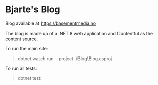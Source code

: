 # Bjarte's Blog

Blog available at <https://basementmedia.no>

The blog is made up of a .NET 8 web application and Contentful as the content source.

To run the main site:
> dotnet watch run --project .\Blog\Blog.csproj

To run all tests:
> dotnet test
